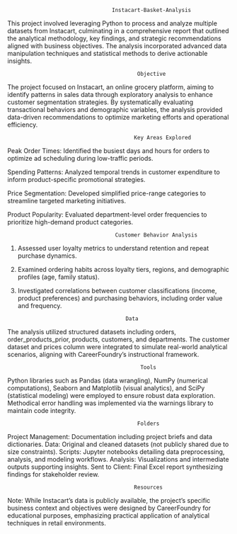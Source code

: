 

                                     Instacart-Basket-Analysis
This project involved leveraging Python to process and analyze multiple datasets from Instacart, culminating in a comprehensive report that outlined the analytical methodology, key findings, and strategic recommendations aligned with business objectives.
The analysis incorporated advanced data manipulation techniques and statistical methods to derive actionable insights.

                                             Objective
The project focused on Instacart, an online grocery platform, aiming to identify patterns in sales data through exploratory analysis to enhance customer segmentation strategies. By systematically evaluating transactional behaviors and demographic variables, the analysis provided data-driven recommendations to optimize marketing efforts and operational efficiency.

                                            Key Areas Explored
Peak Order Times: Identified the busiest days and hours for orders to optimize ad scheduling during low-traffic periods.

Spending Patterns: Analyzed temporal trends in customer expenditure to inform product-specific promotional strategies.

Price Segmentation: Developed simplified price-range categories to streamline targeted marketing initiatives.

Product Popularity: Evaluated department-level order frequencies to prioritize high-demand product categories.

                                      Customer Behavior Analysis
1.	Assessed user loyalty metrics to understand retention and repeat purchase dynamics.
2.	Examined ordering habits across loyalty tiers, regions, and demographic profiles (age, family status).
3.	Investigated correlations between customer classifications (income, product preferences) and purchasing behaviors, including order value and frequency.

                                          Data
The analysis utilized structured datasets including orders, order_products_prior, products, customers, and departments. 
The customer dataset and prices column were integrated to simulate real-world analytical scenarios, aligning with CareerFoundry’s instructional framework.

                                              Tools
Python libraries such as Pandas (data wrangling),
NumPy (numerical computations), 
Seaborn and Matplotlib (visual analytics),
and SciPy (statistical modeling) were employed to ensure robust data exploration.
Methodical error handling was implemented via the warnings library to maintain code integrity.

                                             Folders
Project Management: Documentation including project briefs and data dictionaries.
Data: Original and cleaned datasets (not publicly shared due to size constraints).
Scripts: Jupyter notebooks detailing data preprocessing, analysis, and modeling workflows.
Analysis: Visualizations and intermediate outputs supporting insights.
Sent to Client: Final Excel report synthesizing findings for stakeholder review.

                                            Resources
Note: While Instacart’s data is publicly available, the project’s specific business context and objectives were designed by CareerFoundry for educational purposes, emphasizing practical application of analytical techniques in retail environments.


